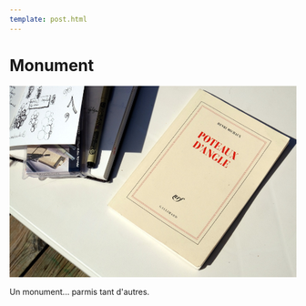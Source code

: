 ```yaml
---
template: post.html
---
```


# Monument

![Monument](./monument.jpg)

Un monument... parmis tant d'autres.